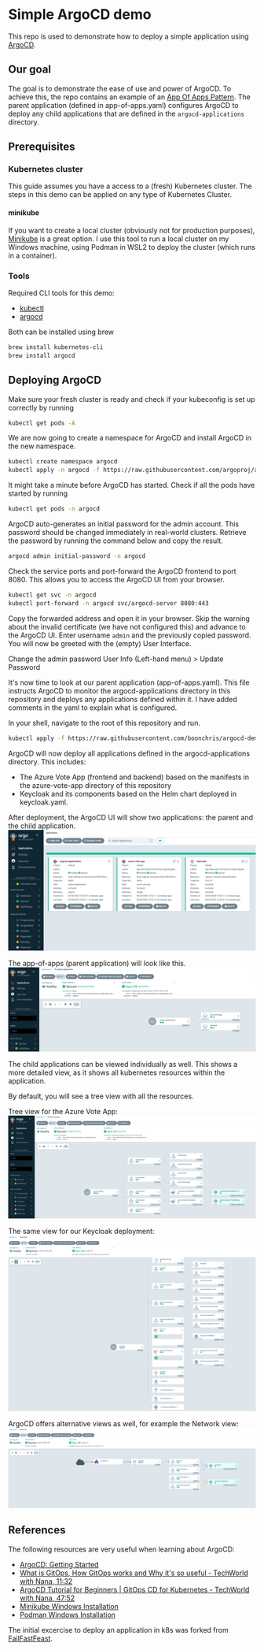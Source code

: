 # Simple ArgoCD demo

This repo is used to demonstrate how to deploy a simple application using [ArgoCD](https://argo-cd.readthedocs.io/en/stable/).

## Our goal
The goal is to demonstrate the ease of use and power of ArgoCD. To achieve this, the repo contains an example of an [App Of Apps Pattern](https://argo-cd.readthedocs.io/en/latest/operator-manual/cluster-bootstrapping/). The parent application (defined in app-of-apps.yaml) configures ArgoCD to deploy any child applications that are defined in the ```argocd-applications``` directory.

## Prerequisites 

### Kubernetes cluster
This guide assumes you have a access to a (fresh) Kubernetes cluster. The steps in this demo can be applied on any type of Kubernetes Cluster.

#### minikube
If you want to create a local cluster (obviously not for production purposes), [Minikube](https://minikube.sigs.k8s.io/docs/) is a great option. I use this tool to run a local cluster on my Windows machine, using Podman in WSL2 to deploy the cluster (which runs in a container).

### Tools
Required CLI tools for this demo:
- [kubectl](https://kubernetes.io/docs/tasks/tools/install-kubectl-linux/)
- [argocd](https://argo-cd.readthedocs.io/en/stable/cli_installation/)

Both can be installed using brew
```bash
brew install kubernetes-cli
brew install argocd
```

## Deploying ArgoCD

Make sure your fresh cluster is ready and check if your kubeconfig is set up correctly by running
```bash
kubectl get pods -A
```

We are now going to create a namespace for ArgoCD and install ArgoCD in the new namespace.
```bash
kubectl create namespace argocd
kubectl apply -n argocd -f https://raw.githubusercontent.com/argoproj/argo-cd/stable/manifests/install.yaml
```

It might take a minute before ArgoCD has started. Check if all the pods have started by running
```bash
kubectl get pods -n argocd
```

ArgoCD auto-generates an initial password for the admin account. This password should be changed immediately in real-world clusters. Retrieve the password by running the command below and copy the result. 
```bash
argocd admin initial-password -n argocd
```

Check the service ports and port-forward the ArgoCD frontend to port 8080. This allows you to access the ArgoCD UI from your browser. 
```bash
kubectl get svc -n argocd
kubectl port-forward -n argocd svc/argocd-server 8080:443
```

Copy the forwarded address and open it in your browser. Skip the warning about the invalid certificate (we have not configured this) and advance to the ArgoCD UI. Enter username ```admin``` and the previously copied password. You will now be greeted with the (empty) User Interface.

Change the admin password User Info (Left-hand menu) > Update Password

It's now time to look at our parent application (app-of-apps.yaml). This file instructs ArgoCD to monitor the argocd-applications directory in this repository and deploys any applications defined within it. I have added comments in the yaml to explain what is configured. 

In your shell, navigate to the root of this repository and run.
```bash
kubectl apply -f https://raw.githubusercontent.com/boonchris/argocd-demo/main/app-of-apps.yaml
```

ArgoCD will now deploy all applications defined in the argocd-applications directory. This includes:
- The Azure Vote App (frontend and backend) based on the manifests in the azure-vote-app directory of this repository
- Keycloak and its components based on the Helm chart deployed in keycloak.yaml.

After deployment, the ArgoCD UI will show two applications: the parent and the child application. 
![argocd-ui](images/argocd-ui.png)

The app-of-apps (parent application) will look like this.
![argocd-app-of-apps](images/argocd-app-of-apps.png)

The child applications can be viewed individually as well. This shows a more detailed view, as it shows all kubernetes resources within the application.

By default, you will see a tree view with all the resources.

Tree view for the Azure Vote App:
![argocd-vote-app](images/argocd-vote-app.png)

The same view for our Keycloak deployment:
![argocd-tree](images/argocd-tree-view.png)

ArgoCD offers alternative views as well, for example the Network view:
![argocd-network](images/argocd-network-view.png)

## References

The following resources are very useful when learning about ArgoCD:
- [ArgoCD: Getting Started](https://argo-cd.readthedocs.io/en/stable/getting_started/#1-install-argo-cd)
- [What is GitOps, How GitOps works and Why it's so useful - TechWorld with Nana, 11:32](https://www.youtube.com/watch?v=f5EpcWp0THw)
- [ArgoCD Tutorial for Beginners | GitOps CD for Kubernetes - TechWorld with Nana, 47:52](https://www.youtube.com/watch?v=MeU5_k9ssrs)
- [Minikube Windows Installation](https://minikube.sigs.k8s.io/docs/start/?arch=%2Fwindows%2Fx86-64%2Fstable%2F.exe+download)
- [Podman Windows Installation](https://github.com/containers/podman/blob/main/docs/tutorials/podman-for-windows.md)

The initial excercise to deploy an application in k8s was forked from [FailFastFeast](https://github.com/jpvdham/FailFastFeast).